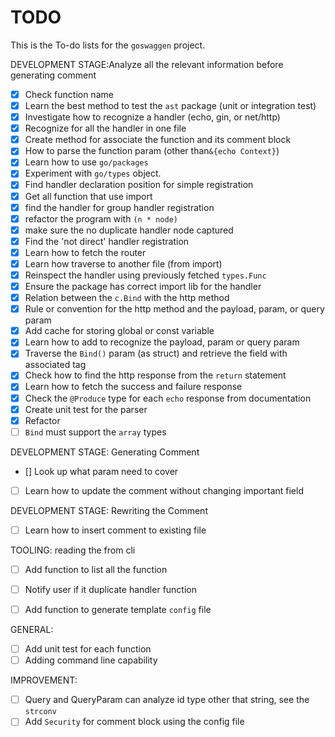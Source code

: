 # TODO

This is the To-do lists for the `goswaggen` project.

DEVELOPMENT STAGE:Analyze all the relevant information before generating comment
- [X] Check function name
- [X] Learn the best method to test the `ast` package (unit or integration test)
- [X] Investigate how to recognize a handler (echo, gin, or net/http)
- [X] Recognize for all the handler in one file
- [X] Create method for associate the function and its comment block
- [X] How to parse the function param (other than`&{echo Context}`)
- [X] Learn how to use `go/packages`
- [X] Experiment with `go/types` object.
- [X] Find handler declaration position for simple registration
- [X] Get all function that use import
- [X] find the handler for group handler registration
- [X] refactor the program with `(n * node)`
- [X] make sure the no duplicate handler node captured
- [X] Find the 'not direct' handler registration
- [X] Learn how to fetch the router
- [X] Learn how traverse to another file (from import)
- [X] Reinspect the handler using previously fetched `types.Func`
- [X] Ensure the package has correct import lib for the handler
- [X] Relation between the `c.Bind` with the http method
- [X] Rule or convention for the http method and the payload, param, or query param
- [X] Add cache for storing global or const variable
- [X] Learn how to add to recognize the payload, param or query param
- [X] Traverse the `Bind()` param (as struct) and retrieve the field with associated tag
- [X] Check how to find the http response from the `return` statement
- [X] Learn how to fetch the success and failure response
- [X] Check the `@Produce` type for each `echo` response from documentation
- [X] Create unit test for the parser
- [X] Refactor 
- [ ] `Bind` must support the `array` types

DEVELOPMENT STAGE: Generating Comment
- [] Look up what param need to cover
- [ ] Learn how to update the comment without changing important field



DEVELOPMENT STAGE: Rewriting the Comment
- [ ] Learn how to insert comment to existing file

TOOLING: reading the from cli
- [ ] Add function to list all the function
- [ ] Notify user if it duplicate handler function
- [ ] Add function to generate template `config` file


GENERAL:
- [ ] Add unit test for each function
- [ ] Adding command line capability

IMPROVEMENT:
- [ ] Query and QueryParam can analyze id type other that string, see the `strconv`
- [ ] Add `Security` for comment block using the config file